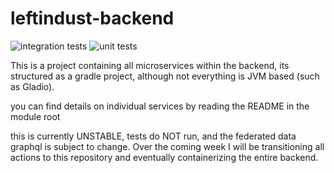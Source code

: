 # leftindust-backend
![integration tests](https://github.com/leftindust/leftindust-backend/actions/workflows/integration-tests.yml/badge.svg)
![unit tests](https://github.com/leftindust/leftindust-backend/actions/workflows/unit-tests.yml/badge.svg)


This is a project containing all microservices within the backend, its structured as a gradle project, although not 
everything is JVM based (such as Gladio). 

you can find details on individual services by reading the README in the module root 

this is currently UNSTABLE, tests do NOT run, and the federated data graphql is subject to change. Over the coming week
I will be transitioning all actions to this repository and eventually containerizing the entire backend.
